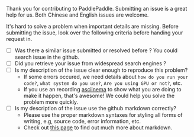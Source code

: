 Thank you for contributing to PaddlePaddle. Submitting an issue is a great help for us.
Both Chinese and English issues are welcome.

It's hard to solve a problem when important details are missing.
Before submitting the issue, look over the following criteria before handing your request in.

- [ ] Was there a similar issue submitted or resolved before ? You could search issue in the github.
- [ ] Did you retrieve your issue from widespread search engines ?
- [ ] Is my description of the issue clear enough to reproduce this problem?
   * If some errors occured, we need details about `how do you run your code?`, `what system do you use?`, `Are you using GPU or not?`, etc.
   * If you use an recording [asciinema](https://asciinema.org/) to show what you are doing to make it happen, that's awesome! We could help you solve the problem more quickly.
- [ ] Is my description of the issue use the github markdown correctly?
   * Please use the proper markdown syntaxes for styling all forms of writing, e.g, source code, error information, etc.
   * Check out [this page](https://guides.github.com/features/mastering-markdown/) to find out much more about markdown.
